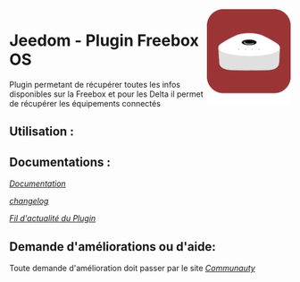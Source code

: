 <img align="right" src="plugin_info/Freebox_OS_icon.png" width="150">

# Jeedom - Plugin Freebox OS

Plugin permetant de récupérer toutes les infos disponibles sur la Freebox et pour les Delta il permet de récupérer les équipements connectés

## Utilisation :

## Documentations :

_[Documentation](http://mika-nt28.github.io/Documentations/Freebox_OS/#language#/)_

_[changelog](https://mika-nt28.github.io/Documentations/Freebox_OS/#language#/changelog)_

_[Fil d'actualité du Plugin](https://community.jeedom.com/t/info-plugin-freebox-mise-a-jour-des-composants-de-la-delta-tiles-systeme/30673/27)_

## Demande d'améliorations ou d'aide:

Toute demande d'amélioration doit passer par le site _[Communauty](https://community.jeedom.com/)_

